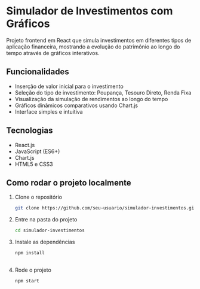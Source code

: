 # Simulador de Investimentos com Gráficos

Projeto frontend em React que simula investimentos em diferentes tipos de aplicação financeira, mostrando a evolução do patrimônio ao longo do tempo através de gráficos interativos.

## Funcionalidades

- Inserção de valor inicial para o investimento
- Seleção do tipo de investimento: Poupança, Tesouro Direto, Renda Fixa
- Visualização da simulação de rendimentos ao longo do tempo
- Gráficos dinâmicos comparativos usando Chart.js
- Interface simples e intuitiva

## Tecnologias

- React.js
- JavaScript (ES6+)
- Chart.js
- HTML5 e CSS3

## Como rodar o projeto localmente

1. Clone o repositório
   ```bash
   git clone https://github.com/seu-usuario/simulador-investimentos.git

2. Entre na pasta do projeto
   ```bash
   cd simulador-investimentos

3. Instale as dependências
   ```bash
   npm install
  
4. Rode o projeto
   ```bash
   npm start

